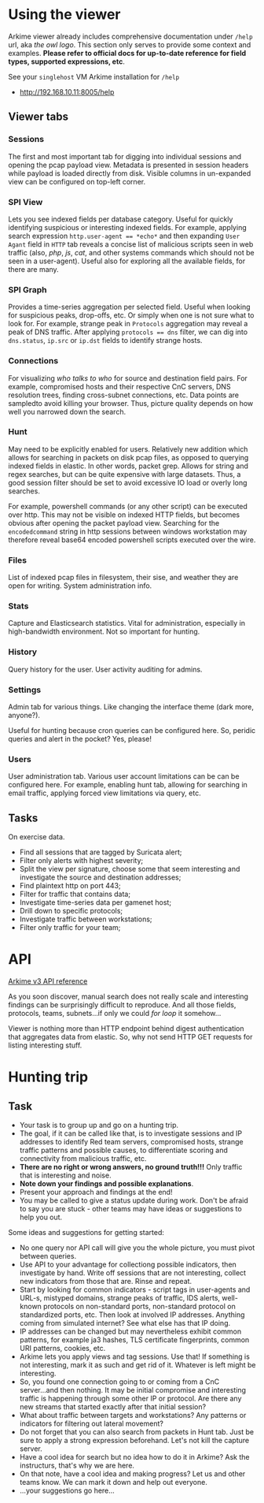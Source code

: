# Using the viewer

Arkime viewer already includes comprehensive documentation under `/help` url, aka *the owl logo*. This section only serves to provide some context and examples. **Please refer to official docs for up-to-date reference for field types, supported expressions, etc**.

See your `singlehost` VM Arkime installation for `/help`
 * http://192.168.10.11:8005/help

## Viewer tabs

### Sessions

The first and most important tab for digging into individual sessions and opening the pcap payload view. Metadata is presented in session headers while payload is loaded directly from disk. Visible columns in un-expanded view can be configured on top-left corner.

### SPI View

Lets you see indexed fields per database category. Useful for quickly identifying suspicious or interesting indexed fields. For example, applying search expression `http.user-agent == *echo*` and then expanding `User Agant` field in `HTTP` tab reveals a concise list of malicious scripts seen in web traffic (also, *php*, *js*, *cat*, and other systems commands which should not be seen in a user-agent). Useful also for exploring all the available fields, for there are many.

### SPI Graph

Provides a time-series aggregation per selected field. Useful when looking for suspicious peaks, drop-offs, etc. Or simply when one is not sure what to look for. For example, strange peak in `Protocols` aggregation may reveal a peak of DNS traffic. After applying `protocols == dns` filter, we can dig into `dns.status`, `ip.src` or `ip.dst` fields to identify strange hosts.

### Connections

For visualizing *who talks to who* for source and destination field pairs. For example, compromised hosts and their respective CnC servers, DNS resolution trees, finding cross-subnet connections, etc. Data points are sampledto avoid killing your browser. Thus, picture quality depends on how well you narrowed down the search.

### Hunt

May need to be explicitly enabled for users. Relatively new addition which allows for searching in packets on disk pcap files, as opposed to querying indexed fields in elastic. In other words, packet grep. Allows for string and regex searches, but can be quite expensive with large datasets. Thus, a good session filter should be set to avoid excessive IO load or overly long searches.

For example, powershell commands (or any other script) can be executed over http. This may not be visible on indexed HTTP fields, but becomes obvious after opening the packet payload view. Searching for the `encodedcommand` string in http sessions between windows workstation may therefore reveal base64 encoded powershell scripts executed over the wire.

### Files

List of indexed pcap files in filesystem, their sise, and weather they are open for writing. System administration info.

### Stats

Capture and Elasticsearch statistics. Vital for administration, especially in high-bandwidth environment. Not so important for hunting.

### History

Query history for the user. User activity auditing for admins.

### Settings

Admin tab for various things. Like changing the interface theme (dark more, anyone?). 

Useful for hunting because cron queries can be configured here. So, peridic queries and alert in the pocket? Yes, please!

### Users

User administration tab. Various user account limitations can be can be configured here. For example, enabling hunt tab, allowing for searching in email traffic, applying forced view limitations via query, etc.

## Tasks

On exercise data.

 * Find all sessions that are tagged by Suricata alert;
  * Filter only alerts with highest severity;
  * Split the view per signature, choose some that seem interesting and investigate the source and destination addresses;
 * Find plaintext http on port 443;
  * Filter for traffic that contains data;
 * Investigate time-series data per gamenet host;
  * Drill down to specific protocols;
 * Investigate traffic between workstations;
  * Filter only traffic for your team;

# API

[Arkime v3 API reference](https://arkime.com/apiv3)

As you soon discover, manual search does not really scale and interesting findings can be surprisingly difficult to reproduce. And all those fields, protocols, teams, subnets...if only we could *for loop* it somehow...

Viewer is nothing more than HTTP endpoint behind digest authentication that aggregates data from elastic. So, why not send HTTP GET requests for listing interesting stuff.

# Hunting trip

## Task

 * Your task is to group up and go on a hunting trip. 
  * The goal, if it can be called like that, is to investigate sessions and IP addresses to identify Red team servers, compromised hosts, strange traffic patterns and possible causes, to differentiate scoring and connectivity from malicious traffic, etc. 
  * **There are no right or wrong answers, no ground truth!!!** Only traffic that is interesting and noise. 
  * **Note down your findings and possible explanations**.
  * Present your approach and findings at the end!
  * You may be called to give a status update during work. Don't be afraid to say you are stuck - other teams may have ideas or suggestions to help you out.

Some ideas and suggestions for getting started:
 * No one query nor API call will give you the whole picture, you must pivot between queries.
  * Use API to your advantage for collectiong possible indicators, then investigate by hand. Write off sessions that are not interesting, collect new indicators from those that are. Rinse and repeat.
 * Start by looking for common indicators - script tags in user-agents and URL-s, mistyped domains, strange peaks of traffic, IDS alerts, well-known protocols on non-standard ports, non-standard protocol on standardized ports, etc. Then look at involved IP addresses. Anything coming from simulated internet? See what else has that IP doing.
 * IP addresses can be changed but may nevertheless exhibit common patterns, for example ja3 hashes, TLS certificate fingerprints, common URI patterns, cookies, etc.
 * Arkime lets you apply views and tag sessions. Use that! If something is not interesting, mark it as such and get rid of it. Whatever is left might be interesting.
 * So, you found one connection going to or coming from a CnC server...and then nothing. It may be initial compromise and interesting traffic is happening through some other IP or protocol. Are there any new streams that started exactly after that initial session?
 * What about traffic between targets and workstations? Any patterns or indicators for filtering out lateral movement?
 * Do not forget that you can also search from packets in Hunt tab. Just be sure to apply a strong expression beforehand. Let's not kill the capture server.
 * Have a cool idea for search but no idea how to do it in Arkime? Ask the instructurs, that's why we are here.
 * On that note, have a cool idea and making progress? Let us and other teams know. We can mark it down and help out everyone.
 * ...your suggestions go here...
